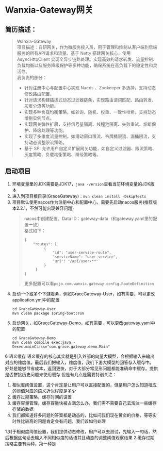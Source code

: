 # Wanxia-Gateway网关
## 简历描述：
> Wanxia-Gateway   
> 项目描述：自研网关，作为微服务接入层，用于管理和控制从客户端到后端服务的所有API请求和流量。基于 Netty 搭建网关核心，使用 AsyncHttpClient 实现全异步链路处理。实现高效的请求转发、流量控制、负载均衡以及服务降级保护等多种功能，确保系统在高负载下的稳定性和灵活性。   
> 我负责的部分：   
> - 针对注册中心与配置中心实现 Nacos 、Zookeeper 多选择，支持动态修改路由配置。   
> - 针对请求构建插拔式动态过滤器链条，实现路由谓词匹配、路由转发、灰度分流等功能。   
> - 实现多种负载均衡策略，如轮询、随机、权重、一致性哈希，支持动态增删实例节点。   
> - 实现网关弹性扩展，支持信号量隔离、线程池隔离、失败重试、熔断保护、降级处理等功能。   
> - 实现了多维度流量控制，如滑动窗口限流、令牌桶限流、漏桶限流，支持动态调整限流策略。   
> - 基于 SPI 允许用户自定义扩展网关功能，如自定义过滤器、限流策略、灰度策略、负载均衡策略、降级策略等。

## 启动项目
1. 环境变量里的JDK需要是JDK17，`java -version`查看当前环境变量的JDK版本
2. 进入到项目根目录(GraceGateway)：`mvn clean install -DskipTests`
3. 项目默认使用nacos作为注册中心和配置中心，需要先启动nacos服务(推荐版本2.2.1，不然可能出现兼容问题)
   > nacos中创建配置，Data ID：gateway-data（和gateway.yaml里的配置一致）   
   > 格式如下：   
   > ```
   > {
   >     "routes": [
   >          {
   >              "id": "user-service-route",
   >              "serviceName": "user-service",
   >              "uri": "/api/user/**"
   >          }
   >      ]
   > }
   > ```
   > 更多配置可以看`pojo.com.wanxia.gateway.config.RouteDefinition`
4. 启动一个或多个下游服务，例如GraceGateway-User，如有需要，可以更改application.yml中的配置
   ```
   cd GraceGateway-User
   mvn clean package spring-boot:run
   ```
5. 启动网关，如GraceGateway-Demo，如有需要，可以更改gateway.yaml中的配置
   ```
   cd GraceGateway-Demo
   mvn clean compile exec:java -Dexec.mainClass="com.grace.gateway.demo.Main"
   ```
   
6 语义缓存
 语义缓存的核心其实就是引入外部的向量大模型，会根据输入来输出对应的维度值。最后我们把输入，维度值，我们下游大模型的回答存入缓存中。
 好处是能够节省成本，返回更快，对于大部分常见形问题都能准确命中缓存。提供是否拼接历史问题来使用缓存
 但是有几点是需要特别关注：
  1. 相似度阈值设置，这个肯定是让用户可以直接配置的，但是用户怎么知道相应的阈值对应的语义近似程度是多少
  2. 缓存过期策略，缓存时间的设置
  3. 缓存容量管理，缓存容量快被占满怎么办，我们需不需要自己去淘汰一些缓存存储的数据
  4. 我们都知道好多问题的答案都是动态的，比如问我们现在黄金的价格，等等实时性比较高的问题肯定会有问题，我们该如何处理 

  1.对于相似度阈值设置，我们提供动态修改，用户可以去测试，先输入一句话，然后根据这句话去输入不同相似度的话语并且动态的调整阈值观察结果
  2.缓存过期策略主要有两种，第一种是